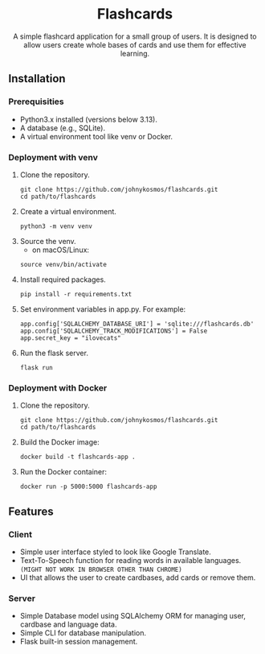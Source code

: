 <div align="center">
    
# Flashcards

A simple flashcard application for a small group of users. It is designed to allow users create whole bases of cards and use them for effective learning.

</div>

## Installation
### Prerequisities
- Python3.x installed (versions below 3.13).
- A database (e.g., SQLite).
- A virtual environment tool like venv or Docker.

### Deployment with venv
1. Clone the repository.
    ```
    git clone https://github.com/johnykosmos/flashcards.git
    cd path/to/flashcards
    ```
2. Create a virtual environment.
    ```
    python3 -m venv venv 
    ```
3. Source the venv.
    - on macOS/Linux:
    ```
    source venv/bin/activate
    ```
4. Install required packages.
    ```
    pip install -r requirements.txt
    ```
5. Set environment variables in app.py. For example:
    ```
    app.config['SQLALCHEMY_DATABASE_URI'] = 'sqlite:///flashcards.db'
    app.config['SQLALCHEMY_TRACK_MODIFICATIONS'] = False
    app.secret_key = "ilovecats"
    ```
6. Run the flask server.
    ```
    flask run 
    ```
### Deployment with Docker
1. Clone the repository.
    ```
    git clone https://github.com/johnykosmos/flashcards.git
    cd path/to/flashcards
    ```
2. Build the Docker image:
    ```
    docker build -t flashcards-app .
    ```

3. Run the Docker container:
    ```
    docker run -p 5000:5000 flashcards-app
    ```

## Features

### Client
- Simple user interface styled to look like Google Translate.
- Text-To-Speech function for reading words in available languages. `(MIGHT NOT WORK IN BROWSER OTHER THAN CHROME)`
- UI that allows the user to create cardbases, add cards or remove them.

### Server
- Simple Database model using SQLAlchemy ORM for managing user, cardbase and language data.
- Simple CLI for database manipulation.
- Flask built-in session management.
